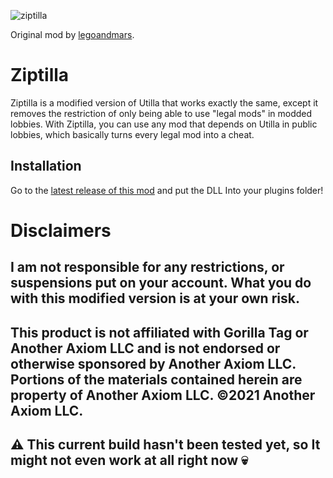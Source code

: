 ![ziptilla](https://github.com/user-attachments/assets/daf817e5-abb4-4362-9b6e-0a92b8c06de7)

Original mod by [legoandmars](https://github.com/legoandmars/Utilla).

# Ziptilla
Ziptilla is a modified version of Utilla that works exactly the same, except it removes the restriction of only being able to use "legal mods" in modded lobbies. With Ziptilla, you can use any mod that depends on Utilla in public lobbies, which basically turns every legal mod into a cheat.

## Installation

Go to the [latest release of this mod](https://github.com/VTMGR/Ziptilla/releases/latest) and put the DLL Into your plugins folder!

# Disclaimers
## I am not responsible for any restrictions, or suspensions put on your account. What you do with this modified version is at your own risk.
## This product is not affiliated with Gorilla Tag or Another Axiom LLC and is not endorsed or otherwise sponsored by Another Axiom LLC. Portions of the materials contained herein are property of Another Axiom LLC. ©2021 Another Axiom LLC.
## ⚠ This current build hasn't been tested yet, so It might not even work at all right now 💀
